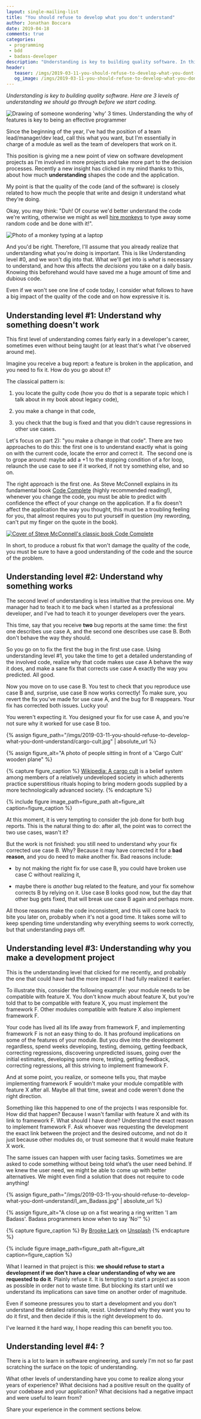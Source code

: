 ```yaml
---
layout: single-mailing-list
title: "You should refuse to develop what you don't understand"
author: Jonathan Boccara
date: 2019-04-18
comments: true
categories:
 - programming
 - bdd
 - badass-developer
description: "Understanding is key to building quality software. In this guest post, fluentcpp blogger Jonathan Boccara presents 3 levels of understanding we should go through before we start coding. #1 Why something doesn’t work. #2 Why something works. #3 Why you do this project of feature."
header:
   teaser: /imgs/2019-03-11-you-should-refuse-to-develop-what-you-dont-understand/why-why-why-teaser.jpeg
   og_image: /imgs/2019-03-11-you-should-refuse-to-develop-what-you-dont-understand/why-why-why-og.jpeg
---
```

_Understanding is key to building quality software. Here are 3 levels of understanding we should go through before we start coding._

![Drawing of someone wondering 'why' 3 times. Understanding the why of features is key to being an effective programmer]({{site.url}}/imgs/2019-03-11-you-should-refuse-to-develop-what-you-dont-understand/why-why-why.jpeg)

Since the beginning of the year, I've had the position of a team lead/manager/dev lead, call this what you want, but I'm essentially in charge of a module as well as the team of developers that work on it.

This position is giving me a new point of view on software development projects as I'm involved in more projects and take more part to the decision processes. Recently a new insight has clicked in my mind thanks to this, about how much **understanding** shapes the code and the application.

My point is that the quality of the code (and of the software) is closely related to how much the people that write and design it understand what they're doing.

Okay, you may think: "Duh! Of course we'd better understand the code we're writing, otherwise we might as well [hire monkeys](https://en.wikipedia.org/wiki/Infinite_monkey_theorem) to type away some random code and be done with it!".

![Photo of a monkey typing at a laptop]({{site.url}}/imgs/2019-03-11-you-should-refuse-to-develop-what-you-dont-understand/monkey.jpg)

And you'd be right. Therefore, I'll assume that you already realize that understanding what you're doing is important. This is like Understanding level #0, and we won't dig into that. What we'll get into is _what_ is necessary to understand, and how this affects the _decisions_ you take on a daily basis. Knowing this beforehand would have saved me a huge amount of time and dubious code.

Even if we won't see one line of code today, I consider what follows to have a big impact of the quality of the code and on how expressive it is.

## **Understanding level #1: Understand why something doesn't work**

This first level of understanding comes fairly early in a developer's career, sometimes even without being taught (or at least that's what I've observed around me).

Imagine you receive a bug report: a feature is broken in the application, and you need to fix it. How do you go about it?

The classical pattern is:

1) you locate the guilty code (how you do _that_ is a separate topic which I talk about in my book about legacy code),

2) you make a change in that code,

3) you check that the bug is fixed and that you didn't cause regressions in other use cases.

Let's focus on part 2): "you make a change in that code". There are two approaches to do this: the first one is to understand exactly what is going on with the current code, locate the error and correct it.  The second one is to grope around: maybe add a +1 to the stopping condition of a for loop, relaunch the use case to see if it worked, if not try something else, and so on.

The right approach is the first one. As Steve McConnell explains in its fundamental book [Code Complete](https://www.amazon.com/gp/product/0735619670/ref=as_li_tl?ie=UTF8&camp=1789&creative=9325&creativeASIN=0735619670&linkCode=as2&tag=fluentcpp-20&linkId=d5740a1b637d19f7324be8302bc12b6b) (highly recommended reading!), whenever you change the code, you must be able to predict with confidence the effect of your change on the application. If a fix doesn't affect the application the way you thought, this must be a troubling feeling for you, that almost requires you to put yourself in question (my rewording, can't put my finger on the quote in the book)_._

[![Cover of Steve McConnell's classic book Code Complete]({{site.url}}/imgs/2019-03-11-you-should-refuse-to-develop-what-you-dont-understand/code-complete.jpg)](https://www.amazon.com/gp/product/0735619670/ref=as_li_tl?ie=UTF8&camp=1789&creative=9325&creativeASIN=0735619670&linkCode=as2&tag=fluentcpp-20&linkId=d5740a1b637d19f7324be8302bc12b6b)

In short, to produce a robust fix that won't damage the quality of the code, you must be sure to have a good understanding of the code and the source of the problem.

## **Understanding level #2: Understand why something works**

The second level of understanding is less intuitive that the previous one. My manager had to teach it to me back when I started as a professional developer, and I've had to teach it to younger developers over the years.

This time, say that you receive **two** bug reports at the same time: the first one describes use case A, and the second one describes use case B. Both don't behave the way they should.

So you go on to fix the first the bug in the first use case. Using understanding level #1, you take the time to get a detailed understanding of the involved code, realize why that code makes use case A behave the way it does, and make a sane fix that corrects use case A exactly the way you predicted. All good.

Now you move on to use case B. You test to check that you reproduce use case B and, surprise, use case B now works correctly! To make sure, you revert the fix you've made for use case A, and the bug for B reappears. Your fix has corrected both issues. Lucky you!

You weren't expecting it. You designed your fix for use case A, and you're not sure why it worked for use case B too.

{% assign figure_path="/imgs/2019-03-11-you-should-refuse-to-develop-what-you-dont-understand/cargo-cult.jpg" | absolute_url %}

{% assign figure_alt="A photo of people sitting in front of a 'Cargo Cult' wooden plane" %}

{% capture figure_caption %}
[Wikipedia: A cargo cult](https://en.wikipedia.org/wiki/Cargo_cult) is a belief system among members of a relatively undeveloped society in which adherents practice superstitious rituals hoping to bring modern goods supplied by a more technologically advanced society.
{% endcapture %}

{% include figure image_path=figure_path alt=figure_alt caption=figure_caption %}

At this moment, it is very tempting to consider the job done for both bug reports. This is the natural thing to do: after all, the point was to correct the two use cases, wasn't it?

But the work is not finished: you still need to understand why your fix corrected use case B. Why? Because it may have corrected it for a **bad reason**, and you do need to make another fix. Bad reasons include:

*   by not making the right fix for use case B, you could have broken use case C without realizing it,

*   maybe there is _another_ bug related to the feature, and your fix somehow corrects B by relying on it. Use case B looks good now, but the day that other bug gets fixed, that will break use case B again and perhaps more.

All those reasons make the code inconsistent, and this will come back to bite you later on, probably when it's not a good time. It takes some will to keep spending time understanding why everything seems to work correctly, but that understanding pays off.

## **Understanding level #3: Understanding why you make a development project**

This is the understanding level that clicked for me recently, and probably the one that could have had the more impact if I had fully realized it earlier.

To illustrate this, consider the following example: your module needs to be compatible with feature X. You don't know much about feature X, but you're told that to be compatible with feature X, you must implement the framework F. Other modules compatible with feature X also implement framework F.

Your code has lived all its life away from framework F, and implementing framework F is not an easy thing to do. It has profound implications on some of the features of your module. But you dive into the development regardless, spend weeks developing, testing, demoing, getting feedback, correcting regressions, discovering unpredicted issues, going over the initial estimates, developing some more, testing, getting feedback, correcting regressions, all this striving to implement framework F.

And at some point, you realize, or someone tells you, that maybe implementing framework F wouldn't make your module compatible with feature X after all. Maybe all that time, sweat and code weren't done the right direction.

Something like this happened to one of the projects I was responsible for. How did that happen? Because I wasn't familiar with feature X and with its link to framework F. What should I have done? Understand the exact reason to implement framework F. Ask whoever was requesting the development the exact link between the project and the desired outcome, and not do it just because other modules do, or trust someone that it would make feature X work.

The same issues can happen with user facing tasks. Sometimes we are asked to code something without being told what’s the user need behind. If we knew the user need, we might be able to come up with better alternatives. We might even find a solution that does not require to code anything!

{% assign figure_path="/imgs/2019-03-11-you-should-refuse-to-develop-what-you-dont-understand/I_am_Badass.jpg" | absolute_url %}

{% assign figure_alt="A close up on a fist wearing a ring written 'I am Badass'. Badass programmers know when to say 'No'" %}

{% capture figure_caption %}
By [Brooke Lark](https://unsplash.com/@brookelark) on [Unsplash](https://unsplash.com/photos/jtvGydbUn30)
{% endcapture %}

{% include figure image_path=figure_path alt=figure_alt caption=figure_caption %}

What I learned in that project is this: **we should refuse to start a development if we don't have a clear understanding of why we are requested to do it**. Plainly refuse it. It is tempting to start a project as soon as possible in order not to waste time. But blocking its start until we understand its implications can save time on another order of magnitude.

Even if someone pressures you to start a development and you don't understand the detailed rationale, resist. Understand why they want you to do it first, and then decide if this is the right development to do.

I've learned it the hard way, I hope reading this can benefit you too.

## **Understanding level #4: ?**

There is a lot to learn in software engineering, and surely I'm not so far past scratching the surface on the topic of understanding.

What other levels of understanding have you come to realize along your years of experience? What decisions had a positive result on the quality of your codebase and your application? What decisions had a negative impact and were useful to learn from?

Share your experience in the comment sections below.
